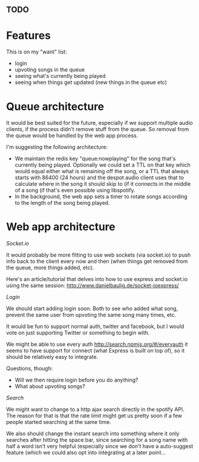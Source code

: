 ## TODO

# Features

This is on my "want" list:

- login
- upvoting songs in the queue
- seeing what's currently being played
- seeing when things get updated (new things in the queue etc)

# Queue architecture

It would be best suited for the future, especially if we support multiple audio
clients, if the process didn't remove stuff from the queue. So removal from the
queue would be handled by the web app process.

I'm suggesting the following architecture:

- We maintain the redis key "queue:nowplaying" for the song that's currently
  being played. Optionally we could set a TTL on that key which would equal
  either what is remaining off the song, or a TTL that always starts with
  86400 (24 hours) and the despot audio client uses that to calculate where in
  the song it should skip to (if it connects in the middle of a song (if that's
  even possible using libspotify.
- In the background, the web app sets a timer to rotate songs according to the
  length of the song being played.

# Web app architecture

*Socket.io*

It would probably be more fitting to use web sockets (via socket.io) to push
info back to the client every now and then (when things get removed from the
queue, more things added, etc).

Here's an article/tutorial that delves into how to use express and socket.io
using the same session: http://www.danielbaulig.de/socket-ioexpress/

*Login*

We should start adding login soon. Both to see who added what song, prevent
the same user from upvoting the same song many times, etc.

It would be fun to support normal auth, twitter and facebook, but I would
vote on just supporting Twitter or something to begin with.

We might be able to use every auth http://search.npmjs.org/#/everyauth it seems
to have support for connect (what Express is built on top of), so it should
be relatively easy to integrate.

Questions, though:

- Will we then require login before you do anything?
- What about upvoting songs?

*Search*

We might want to change to a http ajax search directly in the spotify API. The
reason for that is that the rate limit might get us pretty soon if a few people
started searching at the same time.

We also should change the instant search into something where it only searches
after hitting the space bar, since searching for a song name with half a word
isn't very helpful (especially since we don't have a auto-suggest feature (which
we could also opt into integrating at a later point...


